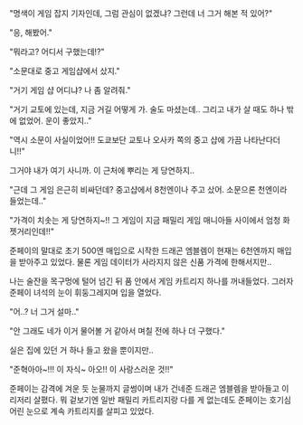 "명색이 게임 잡지 기자인데, 그럼 관심이 없겠냐? 그런데 너 그거 해본 적 있어?"

"응, 해봤어."

"뭐라고? 어디서 구했는데!?"

"소문대로 중고 게임샵에서 샀지."

"거기 게임 샵 어디냐? 나 좀 알려줘."

"거기 교토에 있는데, 지금 거길 어떻게 가. 술도 마셨는데.. 그리고 내가 살 때도 하나 밖에 없었어. 운이 좋았지.."

"역시 소문이 사실이었어!! 도쿄보단 교토나 오사카 쪽의 중고 샵에 가끔 나타난다더니!!"

그거야 내가 여기 사니까. 이 근처에 뿌리는 게 당연하지..

"근데 그 게임 은근히 비싸던데? 중고샵에서 8천엔이나 주고 샀어. 소문으론 천엔이라 들었는데.."

"가격이 치솟는 게 당연하지~!! 그 게임이 지금 패밀리 게임 매니아들 사이에서 엄청 화젯거리인데!!"

준페이의 말대로 초기 500엔 매입으로 시작한 드래곤 엠블렘이 현재는 6천엔까지 매입을 받아주고 있었다. 물론 게임 데이터가 사라지지 않은 신품 가격에 한해서지만..

나는 술잔을 목구멍에 털어 넘긴 뒤 품 안에서 게임 카트리지 하나를 꺼내들었다. 그러자 준페이 녀석의 눈이 휘둥그레지며 입을 열었다.

"어..? 너 그거 설마.."

"안 그래도 네가 이거 물어볼 거 같아서 며칠 전에 하나 더 구했다."

실은 집에 있던 거 하나 들고 왔을 뿐이지만.. 

"준혁아아~!!! 이 자식~ 아오!! 이 사랑스러운 것!!"

준페이는 감격에 겨운 듯 눈물까지 글썽이며 내가 건네준 드래곤 엠블렘을 받아들고 이리저리 살폈다. 뭐 겉보기엔 일반 패밀리 카트리지랑 다를 게 없는데도 준페이는 호기심 어린 눈으로 계속 카트리지를 살피고 있었다.